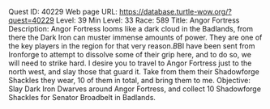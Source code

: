 Quest ID: 40229
Web page URL: https://database.turtle-wow.org/?quest=40229
Level: 39
Min Level: 33
Race: 589
Title: Angor Fortress
Description: Angor Fortress looms like a dark cloud in the Badlands, from there the Dark Iron can muster immense amounts of power. They are one of the key players in the region for that very reason.$B$BI have been sent from Ironforge to attempt to dissolve some of their grip here, and to do so, we will need to strike hard. I desire you to travel to Angor Fortress just to the north west, and slay those that guard it. Take from them their Shadowforge Shackles they wear, 10 of them in total, and bring them to me.
Objective: Slay Dark Iron Dwarves around Angor Fortress, and collect 10 Shadowforge Shackles for Senator Broadbelt in Badlands.
